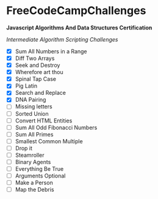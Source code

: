 # FreeCodeCampChallenges 

**Javascript Algorithms And Data Structures Certification**
  
  *Intermediate Algorithm Scripting Challenges*

- [X] Sum All Numbers in a Range
- [X] Diff Two Arrays
- [X] Seek and Destroy
- [x] Wherefore art thou
- [x] Spinal Tap Case
- [x] Pig Latin
- [x] Search and Replace
- [X] DNA Pairing
- [ ] Missing letters
- [ ] Sorted Union
- [ ] Convert HTML Entities
- [ ] Sum All Odd Fibonacci Numbers
- [ ] Sum All Primes
- [ ] Smallest Common Multiple
- [ ] Drop it
- [ ] Steamroller
- [ ] Binary Agents
- [ ] Everything Be True
- [ ] Arguments Optional
- [ ] Make a Person
- [ ] Map the Debris
